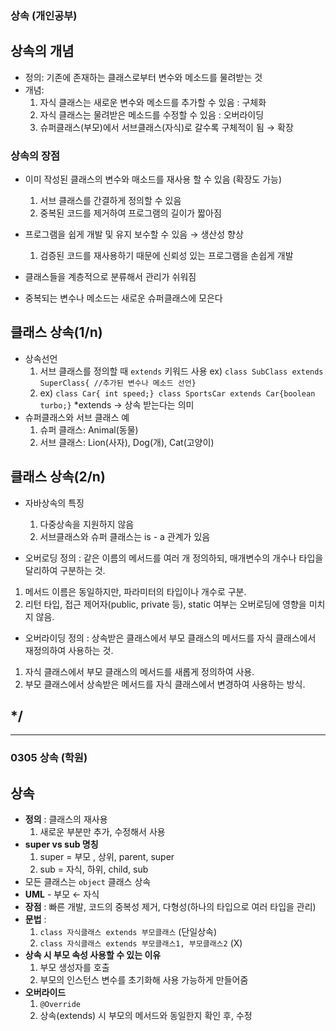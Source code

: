 ### 상속 (개인공부)
## 상속의 개념
- 정의: 기존에 존재하는 클래스로부터 변수와 메소드를 물려받는 것
- 개념:
  1. 자식 클래스는 새로운 변수와 메소드를 추가할 수 있음 : 구체화
  2. 자식 클래스는 물려받은 메소드를 수정할 수 있음 : 오버라이딩
  3. 슈퍼클래스(부모)에서 서브클래스(자식)로 갈수록 구체적이 됨 → 확장

### 상속의 장점
- 이미 작성된 클래스의 변수와 매소드를 재사용 할 수 있음 (확장도 가능)
  1. 서브 클래스를 간결하게 정의할 수 있음
  2. 중복된 코드를 제거하여 프로그램의 길이가 짧아짐
 
- 프로그램을 쉽게 개발 및 유지 보수할 수 있음 → 생산성 향상
  1. 검증된 코드를 재사용하기 때문에 신뢰성 있는 프로그램을 손쉽게 개발
- 클래스들을 계층적으로 분류해서 관리가 쉬워짐
- 중복되는 변수나 메소드는 새로운 슈퍼클래스에 모은다

## 클래스 상속(1/n)
- 상속선언
  1. 서브 클래스를 정의할 때 `extends` 키워드 사용 ex) `class SubClass extends SuperClass{ //추가된 변수나 메소드 선언}`
  2. ex)
     `class Car{ int speed;}
     class SportsCar extends Car{boolean turbo;}` *extends → 상속 받는다는 의미
- 슈퍼클래스와 서브 클래스 예
  1. 슈퍼 클래스: Animal(동물)
  2. 서브 클래스: Lion(사자), Dog(개), Cat(고양이)

## 클래스 상속(2/n)
- 자바상속의 특징
  1. 다중상속을 지원하지 않음
  2. 서브클래스와 슈퍼 클래스는 is - a 관계가 있음



- 오버로딩
정의 : 같은 이름의 메서드를 여러 개 정의하되, 매개변수의 개수나 타입을 달리하여 구분하는 것.
1. 메서드 이름은 동일하지만, 파라미터의 타입이나 개수로 구분.
2. 리턴 타입, 접근 제어자(public, private 등), static 여부는 오버로딩에 영향을 미치지 않음.

- 오버라이딩
정의 : 상속받은 클래스에서 부모 클래스의 메서드를 자식 클래스에서 재정의하여 사용하는 것.
1. 자식 클래스에서 부모 클래스의 메서드를 새롭게 정의하여 사용.
2. 부모 클래스에서 상속받은 메서드를 자식 클래스에서 변경하여 사용하는 방식.

*/
---
---
### 0305 상속 (학원)

## 상속 
- **정의** : 클래스의 재사용
  1. 새로운 부분만 추가, 수정해서 사용
- **super vs sub 명칭**
  1. super = 부모 , 상위, parent, super
  2. sub   = 자식, 하위, child, sub
- 모든 클래스는 `object` 클래스 상속
- **UML** - 부모 ← 자식
- **장점** : 빠른 개발, 코드의 중복성 제거, 다형성(하나의 타입으로 여러 타입을 관리)
- **문법** : 
  1. `class 자식클래스 extends 부모클래스` (단일상속)
  2. `class 자식클래스 extends 부모클래스1, 부모클래스2` (X)
- **상속 시 부모 속성 사용할 수 있는 이유**
  1. 부모 생성자를 호출
  2. 부모의 인스턴스 변수를 초기화해 사용 가능하게 만들어줌
- **오버라이드**
  1. `@Override`
  2. 상속(extends) 시 부모의 메서드와 동일한지 확인 후, 수정


















